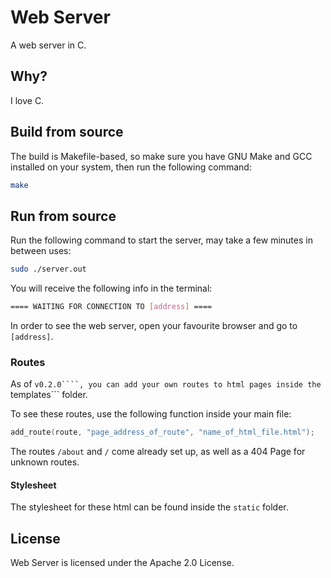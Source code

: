 # Web Server

A web server in C.

## Why?

I love C.

## Build from source

The build is Makefile-based, so make sure you have GNU Make and GCC installed on your system, then run the following command:

``` bash
make
```

## Run from source

Run the following command to start the server, may take a few minutes in between uses:

``` bash
sudo ./server.out
```

You will receive the following info in the terminal:

``` bash
==== WAITING FOR CONNECTION TO [address] ====
```

In order to see the web server, open your favourite browser and go to ```[address]```.

### Routes

As of ```v0.2.0````, you can add your own routes to html pages inside the ```templates``` folder.

To see these routes, use the following function inside your main file:

``` c 
add_route(route, "page_address_of_route", "name_of_html_file.html");
```

The routes ```/about``` and ```/``` come already set up, as well as a 404 Page for unknown routes.

#### Stylesheet

The stylesheet for these html can be found inside the ```static``` folder.

## License

Web Server is licensed under the Apache 2.0 License.
